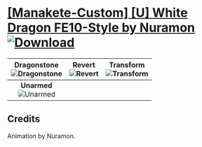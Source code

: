 # [\[Manakete-Custom\] \[U\] White Dragon FE10-Style by Nuramon](https://github.com/Klokinator/FE-Repo/tree/main/Battle%20Animations/Monsters%20-%20Dragons%20and%20Special/%5BManakete-Custom%5D%20%5BU%5D%20White%20Dragon%20FE10-Style%20by%20Nuramon) [![Download](https://img.shields.io/badge/Download--red?style=social&logo=github)](https://minhaskamal.github.io/DownGit/#/home?url=https://github.com/Klokinator/FE-Repo/tree/main/Battle%20Animations/Monsters%20-%20Dragons%20and%20Special/%5BManakete-Custom%5D%20%5BU%5D%20White%20Dragon%20FE10-Style%20by%20Nuramon)

| <b>Dragonstone</b><br/><img alt="Dragonstone" src="https://raw.githubusercontent.com/Klokinator/FE-Repo/main/Battle%20Animations/Monsters%20-%20Dragons%20and%20Special/%5BManakete-Custom%5D%20%5BU%5D%20White%20Dragon%20FE10-Style%20by%20Nuramon/8.%20Dragonstone/Dragonstone.gif"/> | <b>Revert</b><br/><img alt="Revert" src="https://raw.githubusercontent.com/Klokinator/FE-Repo/main/Battle%20Animations/Monsters%20-%20Dragons%20and%20Special/%5BManakete-Custom%5D%20%5BU%5D%20White%20Dragon%20FE10-Style%20by%20Nuramon/8.%20Revert/Revert.gif"/> | <b>Transform</b><br/><img alt="Transform" src="https://raw.githubusercontent.com/Klokinator/FE-Repo/main/Battle%20Animations/Monsters%20-%20Dragons%20and%20Special/%5BManakete-Custom%5D%20%5BU%5D%20White%20Dragon%20FE10-Style%20by%20Nuramon/8.%20Transform/Transform.gif"/> |
| :---: | :---: | :---: |
| <b>Unarmed</b><br/><img alt="Unarmed" src="https://raw.githubusercontent.com/Klokinator/FE-Repo/main/Battle%20Animations/Monsters%20-%20Dragons%20and%20Special/%5BManakete-Custom%5D%20%5BU%5D%20White%20Dragon%20FE10-Style%20by%20Nuramon/8.%20Unarmed/Unarmed.gif"/> |

## Credits

Animation by Nuramon.

